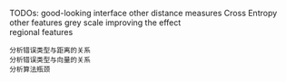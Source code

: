 TODOs:
	good-looking interface
	other distance measures			Cross Entropy
	other features					grey scale
	improving the effect			
		regional features
	
	分析错误类型与距离的关系
	分析错误类型与向量的关系
	分析算法瓶颈
	